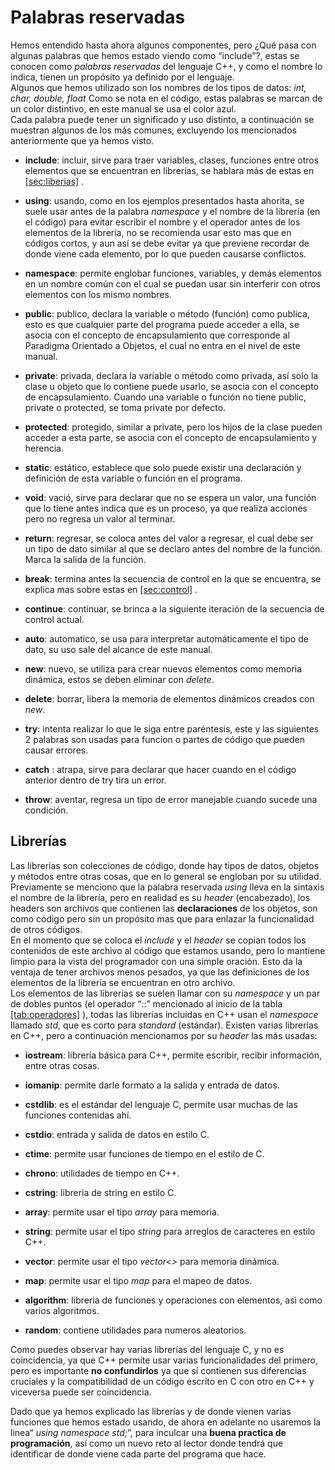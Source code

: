 # Palabras reservadas

Hemos entendido hasta ahora algunos componentes, pero ¿Qué pasa con
algunas palabras que hemos estado viendo como “include”?, estas se
conocen como *palabras reservadas* del lenguaje C++, y como el nombre lo
indica, tienen un propósito ya definido por el lenguaje.  
Algunos que hemos utilizado son los nombres de los tipos de datos: *int,
char, double, float* Como se nota en el código, estas palabras se marcan
de un color distintivo, en este manual se usa el color azul.  
Cada palabra puede tener un significado y uso distinto, a continuación
se muestran algunos de los más comunes, excluyendo los mencionados
anteriormente que ya hemos visto.

  - **include**: incluir, sirve para traer variables, clases, funciones
    entre otros elementos que se encuentran en librerías, se hablara más
    de estas en [\[sec:liberias\]](#sec:liberias) .

  - **using**: usando, como en los ejemplos presentados hasta ahorita,
    se suele usar antes de la palabra *namespace* y el nombre de la
    librería (en el código) para evitar escribir el nombre y el operador
    antes de los elementos de la librería, no se recomienda usar esto
    mas que en códigos cortos, y aun así se debe evitar ya que previene
    recordar de donde viene cada elemento, por lo que pueden causarse
    conflictos.

  - **namespace**: permite englobar funciones, variables, y demás
    elementos en un nombre común con el cual se puedan usar sin
    interferir con otros elementos con los mismo nombres.

  - **public**: publico, declara la variable o método (función) como
    publica, esto es que cualquier parte del programa puede acceder a
    ella, se asocia con el concepto de encapsulamiento que corresponde
    al Paradigma Orientado a Objetos, el cual no entra en el nivel de
    este manual.

  - **private**: privada, declara la variable o método como privada, así
    solo la clase u objeto que lo contiene puede usarlo, se asocia con
    el concepto de encapsulamiento. Cuando una variable o función no
    tiene public, private o protected, se toma private por defecto.

  - **protected**: protegido, similar a private, pero los hijos de la
    clase pueden acceder a esta parte, se asocia con el concepto de
    encapsulamiento y herencia.

  - **static**: estático, establece que solo puede existir una
    declaración y definición de esta variable o función en el programa.

  - **void**: vació, sirve para declarar que no se espera un valor, una
    función que lo tiene antes indica que es un proceso, ya que realiza
    acciones pero no regresa un valor al terminar.

  - **return**: regresar, se coloca antes del valor a regresar, el cual
    debe ser un tipo de dato similar al que se declaro antes del nombre
    de la función. Marca la salida de la función.

  - **break**: termina antes la secuencia de control en la que se
    encuentra, se explica mas sobre estas en
    [\[sec:control\]](#sec:control) .

  - **continue**: continuar, se brinca a la siguiente iteración de la
    secuencia de control actual.

  - **auto**: automatico, se usa para interpretar automáticamente el
    tipo de dato, su uso sale del alcance de este manual.

  - **new**: nuevo, se utiliza para crear nuevos elementos como memoria
    dinámica, estos se deben eliminar con *delete*.

  - **delete**: borrar, libera la memoria de elementos dinámicos creados
    con *new*.

  - **try**: intenta realizar lo que le siga entre paréntesis, este y
    las siguientes 2 palabras son usadas para funcion o partes de código
    que pueden causar errores.

  - **catch** : atrapa, sirve para declarar que hacer cuando en el
    código anterior dentro de try tira un error.

  - **throw**: aventar, regresa un tipo de error manejable cuando sucede
    una condición.
    
## Librerías

Las librerías son colecciones de código, donde hay tipos de datos,
objetos y métodos entre otras cosas, que en lo general se engloban por
su utilidad. Previamente se menciono que la palabra reservada *using*
lleva en la sintaxis el nombre de la librería, pero en realidad es su
*header* (encabezado), los headers son archivos que contienen las
**declaraciones** de los objetos, son como código pero sin un propósito
mas que para enlazar la funcionalidad de otros códigos.  
En el momento que se coloca el *include* y el *header* se copian todos
los contenidos de este archivo al código que estamos usando, pero lo
mantiene limpio para la vista del programador con una simple oración.
Esto da la ventaja de tener archivos menos pesados, ya que las
definiciones de los elementos de la librería se encuentran en otro
archivo.  
Los elementos de las librerías se suelen llamar con su *namespace* y un
par de dobles puntos (el operador “::” mencionado al inicio de la tabla
[\[tab:operadores\]](#tab:operadores) ), todas las librerías incluidas
en C++ usan el *namespace* llamado *std*, que es corto para *standard*
(estándar). Existen varias librerías en C++, pero a continuación mencionamos por su *header* las más usadas:

 - **iostream**: librería básica para C++, permite escribir, recibir
    información, entre otras cosas.

  - **iomanip**: permite darle formato a la salida y entrada de datos.

  - **cstdlib**: es el estándar del lenguaje C, permite usar muchas de
    las funciones contenidas ahí.

  - **cstdio**: entrada y salida de datos en estilo C.

  - **ctime**: permite usar funciones de tiempo en el estilo de C.

  - **chrono**: utilidades de tiempo en C++.

  - **cstring**: libreria de string en estilo C.

  - **array**: permite usar el tipo *array* para memoria.

  - **string**: permite usar el tipo *string* para arreglos de
    caracteres en estilo C++.

  - **vector**: permite usar el tipo *vector\<\>* para memoria dinámica.

  - **map**: permite usar el tipo *map* para el mapeo de datos.

  - **algorithm**: libreria de funciones y operaciones con elementos,
    asi como varios algoritmos.

  - **random**: contiene utilidades para numeros aleatorios.
  
  Como puedes observar hay varias librerías del lenguaje C, y no es
coincidencia, ya que C++ permite usar varias funcionalidades del
primero, pero es importante **no confundirlos** ya que sí contienen sus
diferencias cruciales y la compatibilidad de un código escrito en C con
otro en C++ y viceversa puede ser coincidencia.  
  
Dado que ya hemos explicado las librerías y de donde vienen varias
funciones que hemos estado usando, de ahora en adelante no usaremos la
linea“ *using namespace std;*”, para inculcar una **buena practica de
programación**, así como un nuevo reto al lector donde tendrá que
identificar de donde viene cada parte del programa que hace.
